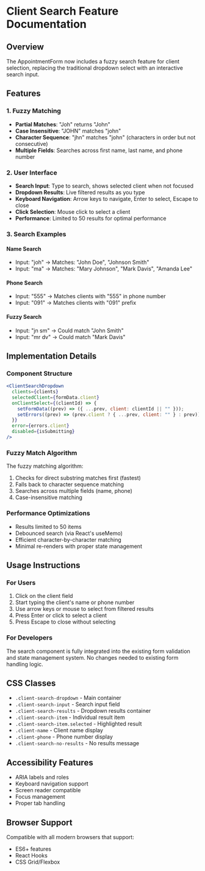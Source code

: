 # Client Search Feature Documentation

## Overview

The AppointmentForm now includes a fuzzy search feature for client selection, replacing the traditional dropdown select with an interactive search input.

## Features

### 1. Fuzzy Matching

- **Partial Matches**: "Joh" returns "John"
- **Case Insensitive**: "JOHN" matches "john"
- **Character Sequence**: "jhn" matches "john" (characters in order but not consecutive)
- **Multiple Fields**: Searches across first name, last name, and phone number

### 2. User Interface

- **Search Input**: Type to search, shows selected client when not focused
- **Dropdown Results**: Live filtered results as you type
- **Keyboard Navigation**: Arrow keys to navigate, Enter to select, Escape to close
- **Click Selection**: Mouse click to select a client
- **Performance**: Limited to 50 results for optimal performance

### 3. Search Examples

#### Name Search

- Input: "joh" → Matches: "John Doe", "Johnson Smith"
- Input: "ma" → Matches: "Mary Johnson", "Mark Davis", "Amanda Lee"

#### Phone Search

- Input: "555" → Matches clients with "555" in phone number
- Input: "091" → Matches clients with "091" prefix

#### Fuzzy Search

- Input: "jn sm" → Could match "John Smith"
- Input: "mr dv" → Could match "Mark Davis"

## Implementation Details

### Component Structure

```jsx
<ClientSearchDropdown
  clients={clients}
  selectedClient={formData.client}
  onClientSelect={(clientId) => {
    setFormData((prev) => ({ ...prev, client: clientId || "" }));
    setErrors((prev) => (prev.client ? { ...prev, client: "" } : prev));
  }}
  error={errors.client}
  disabled={isSubmitting}
/>
```

### Fuzzy Match Algorithm

The fuzzy matching algorithm:

1. Checks for direct substring matches first (fastest)
2. Falls back to character sequence matching
3. Searches across multiple fields (name, phone)
4. Case-insensitive matching

### Performance Optimizations

- Results limited to 50 items
- Debounced search (via React's useMemo)
- Efficient character-by-character matching
- Minimal re-renders with proper state management

## Usage Instructions

### For Users

1. Click on the client field
2. Start typing the client's name or phone number
3. Use arrow keys or mouse to select from filtered results
4. Press Enter or click to select a client
5. Press Escape to close without selecting

### For Developers

The search component is fully integrated into the existing form validation and state management system. No changes needed to existing form handling logic.

## CSS Classes

- `.client-search-dropdown` - Main container
- `.client-search-input` - Search input field
- `.client-search-results` - Dropdown results container
- `.client-search-item` - Individual result item
- `.client-search-item.selected` - Highlighted result
- `.client-name` - Client name display
- `.client-phone` - Phone number display
- `.client-search-no-results` - No results message

## Accessibility Features

- ARIA labels and roles
- Keyboard navigation support
- Screen reader compatible
- Focus management
- Proper tab handling

## Browser Support

Compatible with all modern browsers that support:

- ES6+ features
- React Hooks
- CSS Grid/Flexbox
